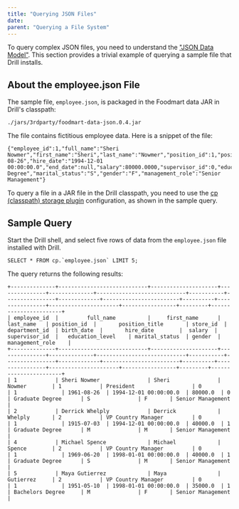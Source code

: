 ```yaml
---
title: "Querying JSON Files"
date:  
parent: "Querying a File System"
---
```

To query complex JSON files, you need to understand the ["JSON Data Model"]({{site.baseurl}}/docs/json-data-model/). This section provides a trivial example of querying a sample file that Drill installs. 

## About the employee.json File
The sample file, `employee.json`, is packaged in the Foodmart data JAR in Drill's
classpath:  

`./jars/3rdparty/foodmart-data-json.0.4.jar`

The file contains fictitious employee
data. Here is a snippet of the file:

```
{"employee_id":1,"full_name":"Sheri Nowmer","first_name":"Sheri","last_name":"Nowmer","position_id":1,"position_title":"President","store_id":0,"department_id":1,"birth_date":"1961-08-26","hire_date":"1994-12-01 00:00:00.0","end_date":null,"salary":80000.0000,"supervisor_id":0,"education_level":"Graduate Degree","marital_status":"S","gender":"F","management_role":"Senior Management"}
```
To query a file in a JAR file in the Drill classpath, you need to use the [cp (classpath) storage plugin]({{site.baseurl}}/docs/storage-plugin-registration/) configuration, as shown in the sample query.

## Sample Query

Start the Drill shell, and select five rows of data from the `employee.json` file installed with Drill.

``SELECT * FROM cp.`employee.json` LIMIT 5;``

The query returns the following results:

    +--------------+----------------------------+---------------------+---------------+--------------+----------------------------+-----------+----------------+-------------+------------------------+----------+----------------+----------------------+-----------------+---------+-----------------------+
    | employee_id  |         full_name          |     first_name      |   last_name   | position_id  |       position_title       | store_id  | department_id  | birth_date  |       hire_date        |  salary  | supervisor_id  |   education_level    | marital_status  | gender  |    management_role    |
    +--------------+----------------------------+---------------------+---------------+--------------+----------------------------+-----------+----------------+-------------+------------------------+----------+----------------+----------------------+-----------------+---------+-----------------------+
    | 1            | Sheri Nowmer               | Sheri               | Nowmer        | 1            | President                  | 0         | 1              | 1961-08-26  | 1994-12-01 00:00:00.0  | 80000.0  | 0              | Graduate Degree      | S               | F       | Senior Management     |
    | 2            | Derrick Whelply            | Derrick             | Whelply       | 2            | VP Country Manager         | 0         | 1              | 1915-07-03  | 1994-12-01 00:00:00.0  | 40000.0  | 1              | Graduate Degree      | M               | M       | Senior Management     |
    | 4            | Michael Spence             | Michael             | Spence        | 2            | VP Country Manager         | 0         | 1              | 1969-06-20  | 1998-01-01 00:00:00.0  | 40000.0  | 1              | Graduate Degree      | S               | M       | Senior Management     |
    | 5            | Maya Gutierrez             | Maya                | Gutierrez     | 2            | VP Country Manager         | 0         | 1              | 1951-05-10  | 1998-01-01 00:00:00.0  | 35000.0  | 1              | Bachelors Degree     | M               | F       | Senior Management     |
